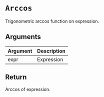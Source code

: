 # `Arccos`

Trigonometric arccos function on expression.

## Arguments

| Argument | Description |
| -------- | ----------- |
| expr     | Expression  |

## Return

Arccos of expression.
